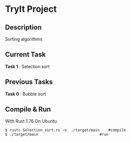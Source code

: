 # TryIt Project
## Description
Sorting algorithms 

## Current Task 
**Task 1** : Selection  sort

## Previous Tasks 
**Task 0** : Bubble  sort



## Compile & Run
With Rust 1.76 On Ubuntu

    $ rustc Selection_sort.rs -o  ./target/main    #compile
    $ ./target/main                            #run